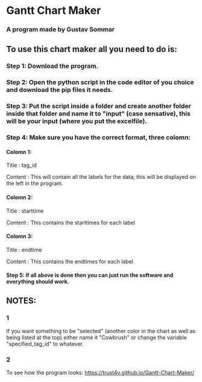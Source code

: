 # Gantt Chart Maker
### A program made by Gustav Sommar

## To use this chart maker all you need to do is:

### Step 1: Download the program.

### Step 2: Open the python script in the code editor of you choice and download the pip files it needs.

### Step 3: Put the script inside a folder and create another folder inside that folder and name it to "input" (case sensative), this will be your input (where you put the excelfile).

### Step 4: Make sure you have the correct format, three colomn:

#### Colomn 1: 

Title : tag_id

Content : This will contain all the labels for the data, this will be displayed on the left in the program.

#### Colomn 2: 

Title : starttime

Content : This contains the starttimes for each label

#### Colomn 3: 

Title : endtime

Content : This contains the endtimes for each label

#### Step 5: If all above is done then you can just run the software and everything should work.

## NOTES:
### 1
If you want something to be "selected" (another color in the chart as well as being listed at the top) either name it "Cowbrush" or change the variable "specified_tag_id" to whatever.

### 2
To see how the program looks: https://trust4v.github.io/Gantt-Chart-Maker/
